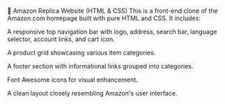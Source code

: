 🛒 Amazon Replica Website (HTML & CSS)
This is a front-end clone of the Amazon.com homepage built with pure HTML and CSS. It includes:

A responsive top navigation bar with logo, address, search bar, language selector, account links, and cart icon.

A product grid showcasing various item categories.

A footer section with informational links grouped into categories.

Font Awesome icons for visual enhancement.

A clean layout closely resembling Amazon's user interface.
